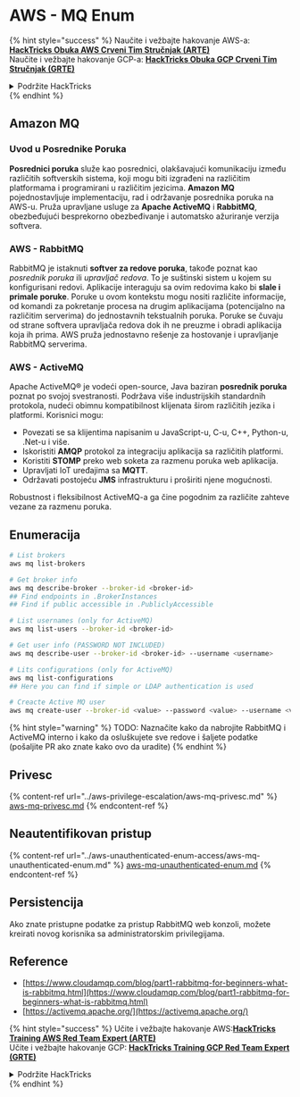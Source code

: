 # AWS - MQ Enum

{% hint style="success" %}
Naučite i vežbajte hakovanje AWS-a:<img src="/.gitbook/assets/image.png" alt="" data-size="line">[**HackTricks Obuka AWS Crveni Tim Stručnjak (ARTE)**](https://training.hacktricks.xyz/courses/arte)<img src="/.gitbook/assets/image.png" alt="" data-size="line">\
Naučite i vežbajte hakovanje GCP-a: <img src="/.gitbook/assets/image (2).png" alt="" data-size="line">[**HackTricks Obuka GCP Crveni Tim Stručnjak (GRTE)**<img src="/.gitbook/assets/image (2).png" alt="" data-size="line">](https://training.hacktricks.xyz/courses/grte)

<details>

<summary>Podržite HackTricks</summary>

* Proverite [**planove pretplate**](https://github.com/sponsors/carlospolop)!
* **Pridružite se** 💬 [**Discord grupi**](https://discord.gg/hRep4RUj7f) ili [**telegram grupi**](https://t.me/peass) ili nas **pratite** na **Twitteru** 🐦 [**@hacktricks\_live**](https://twitter.com/hacktricks\_live)**.**
* **Podelite hakovanje trikova slanjem PR-ova na** [**HackTricks**](https://github.com/carlospolop/hacktricks) i [**HackTricks Cloud**](https://github.com/carlospolop/hacktricks-cloud) github repozitorijume.

</details>
{% endhint %}

## Amazon MQ

### Uvod u Posrednike Poruka
**Posrednici poruka** služe kao posrednici, olakšavajući komunikaciju između različitih softverskih sistema, koji mogu biti izgrađeni na različitim platformama i programirani u različitim jezicima. **Amazon MQ** pojednostavljuje implementaciju, rad i održavanje posrednika poruka na AWS-u. Pruža upravljane usluge za **Apache ActiveMQ** i **RabbitMQ**, obezbeđujući besprekorno obezbeđivanje i automatsko ažuriranje verzija softvera.

### AWS - RabbitMQ
RabbitMQ je istaknuti **softver za redove poruka**, takođe poznat kao _posrednik poruka_ ili _upravljač redova_. To je suštinski sistem u kojem su konfigurisani redovi. Aplikacije interaguju sa ovim redovima kako bi **slale i primale poruke**. Poruke u ovom kontekstu mogu nositi različite informacije, od komandi za pokretanje procesa na drugim aplikacijama (potencijalno na različitim serverima) do jednostavnih tekstualnih poruka. Poruke se čuvaju od strane softvera upravljača redova dok ih ne preuzme i obradi aplikacija koja ih prima. AWS pruža jednostavno rešenje za hostovanje i upravljanje RabbitMQ serverima.

### AWS - ActiveMQ
Apache ActiveMQ® je vodeći open-source, Java baziran **posrednik poruka** poznat po svojoj svestranosti. Podržava više industrijskih standardnih protokola, nudeći obimnu kompatibilnost klijenata širom različitih jezika i platformi. Korisnici mogu:

- Povezati se sa klijentima napisanim u JavaScript-u, C-u, C++, Python-u, .Net-u i više.
- Iskoristiti **AMQP** protokol za integraciju aplikacija sa različitih platformi.
- Koristiti **STOMP** preko web soketa za razmenu poruka web aplikacija.
- Upravljati IoT uređajima sa **MQTT**.
- Održavati postojeću **JMS** infrastrukturu i proširiti njene mogućnosti.

Robustnost i fleksibilnost ActiveMQ-a ga čine pogodnim za različite zahteve vezane za razmenu poruka.


## Enumeracija
```bash
# List brokers
aws mq list-brokers

# Get broker info
aws mq describe-broker --broker-id <broker-id>
## Find endpoints in .BrokerInstances
## Find if public accessible in .PubliclyAccessible

# List usernames (only for ActiveMQ)
aws mq list-users --broker-id <broker-id>

# Get user info (PASSWORD NOT INCLUDED)
aws mq describe-user --broker-id <broker-id> --username <username>

# Lits configurations (only for ActiveMQ)
aws mq list-configurations
## Here you can find if simple or LDAP authentication is used

# Creacte Active MQ user
aws mq create-user --broker-id <value> --password <value> --username <value> --console-access
```
{% hint style="warning" %}
TODO: Naznačite kako da nabrojite RabbitMQ i ActiveMQ interno i kako da osluškujete sve redove i šaljete podatke (pošaljite PR ako znate kako ovo da uradite)
{% endhint %}

## Privesc

{% content-ref url="../aws-privilege-escalation/aws-mq-privesc.md" %}
[aws-mq-privesc.md](../aws-privilege-escalation/aws-mq-privesc.md)
{% endcontent-ref %}

## Neautentifikovan pristup

{% content-ref url="../aws-unauthenticated-enum-access/aws-mq-unauthenticated-enum.md" %}
[aws-mq-unauthenticated-enum.md](../aws-unauthenticated-enum-access/aws-mq-unauthenticated-enum.md)
{% endcontent-ref %}

## Persistencija

Ako znate pristupne podatke za pristup RabbitMQ web konzoli, možete kreirati novog korisnika sa administratorskim privilegijama.

## Reference

* [https://www.cloudamqp.com/blog/part1-rabbitmq-for-beginners-what-is-rabbitmq.html](https://www.cloudamqp.com/blog/part1-rabbitmq-for-beginners-what-is-rabbitmq.html)
* [https://activemq.apache.org/](https://activemq.apache.org/)

{% hint style="success" %}
Učite i vežbajte hakovanje AWS:<img src="/.gitbook/assets/image.png" alt="" data-size="line">[**HackTricks Training AWS Red Team Expert (ARTE)**](https://training.hacktricks.xyz/courses/arte)<img src="/.gitbook/assets/image.png" alt="" data-size="line">\
Učite i vežbajte hakovanje GCP: <img src="/.gitbook/assets/image (2).png" alt="" data-size="line">[**HackTricks Training GCP Red Team Expert (GRTE)**<img src="/.gitbook/assets/image (2).png" alt="" data-size="line">](https://training.hacktricks.xyz/courses/grte)

<details>

<summary>Podržite HackTricks</summary>

* Proverite [**planove pretplate**](https://github.com/sponsors/carlospolop)!
* **Pridružite se** 💬 [**Discord grupi**](https://discord.gg/hRep4RUj7f) ili **telegram grupi**](https://t.me/peass) ili nas **pratite** na **Twitteru** 🐦 [**@hacktricks\_live**](https://twitter.com/hacktricks\_live)**.**
* **Podelite hakovanje trikova slanjem PR-ova na** [**HackTricks**](https://github.com/carlospolop/hacktricks) i [**HackTricks Cloud**](https://github.com/carlospolop/hacktricks-cloud) github repozitorijume.

</details>
{% endhint %}
